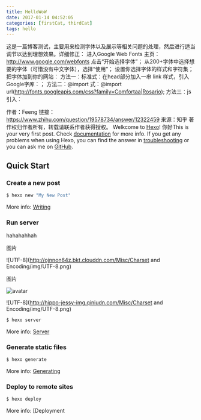 ```yaml
---
title: HelloWoW
date: 2017-01-14 04:52:05
categories: [firstCat, thirdCat]
tags: hello
---
```



这是一篇博客测试，主要用来检测字体以及展示等相关问题的处理，然后进行适当调节以达到理想效果。详细修正：
进入Google Web Fonts 主页：http://www.google.com/webfonts 点击“开始选择字体”；
从200+字体中选择想要的字体（可惜没有中文字体），选择“使用”；
设置你选择字体的样式和字符集；
把字体加到你的网站：
方法一：标准式：在head部分加入一串 link 样式，引入Google字库：；
方法二：@import 式：@import url(http://fonts.googleapis.com/css?family=Comfortaa|Rosario);
方法三：js引入：

作者：Feeng
链接：https://www.zhihu.com/question/19578734/answer/12322459
来源：知乎
著作权归作者所有，转载请联系作者获得授权。
Welkcome to [Hexo](https://hexo.io/)! 你好This is your very first post. Check [documentation](https://hexo.io/docs/) for more info. If you get any problems when using Hexo, you can find the answer in [troubleshooting](https://hexo.io/docs/troubleshooting.html) or you can ask me on [GitHub](https://github.com/hexojs/hexo/issues).

## Quick Start

### Create a new post

```bash
$ hexo new "My New Post"
```

More info: [Writing](https://hexo.io/docs/writing.html)

### Run server

hahahahhah

<!-- more -->

图片

![UTF-8](http://ojnnon64z.bkt.clouddn.com/Misc/Charset and Encoding/img/UTF-8.png)

图片



![avatar](http://ojnnon64z.bkt.clouddn.com/SiteImg/Avatar.jpg)

![UTF-8](http://hippo-jessy-img.qiniudn.com/Misc/Charset and Encoding/img/UTF-8.png)

```bash
$ hexo server
```

More info: [Server](https://hexo.io/docs/server.html)

### Generate static files

```bash
$ hexo generate
```

More info: [Generating](https://hexo.io/docs/generating.html)

### Deploy to remote sites

```bash
$ hexo deploy
```

More info: [Deployment

